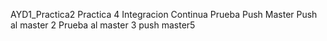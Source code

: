AYD1_Practica2
Practica 4 Integracion Continua
Prueba Push Master
Push al master 2 
Prueba al master 3
push master5
